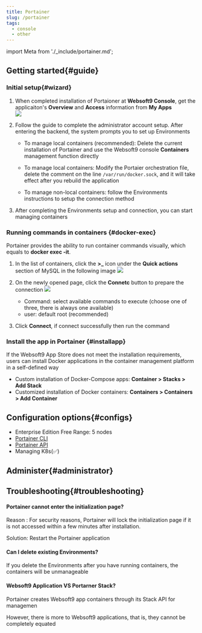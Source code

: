 ```yaml
---
title: Portainer
slug: /portainer
tags:
  - console
  - other
---
```


import Meta from './_include/portainer.md';

<Meta name="meta" />

## Getting started{#guide}

### Initial setup{#wizard}

1. When completed installation of Portaioner at **Websoft9 Console**, get the applicaiton's **Overview** and **Access** information from **My Apps**  
   ![](./assets/portainer-register-websoft9.png)

2. Follow the guide to complete the administrator account setup. After entering the backend, the system prompts you to set up Environments

   - To manage local containers (recommended): Delete the current installation of Portainer and use the Websoft9 console **Containers** management function directly

   - To manage local containers: Modify the Portaier orchestration file, delete the comment on the line `/var/run/docker.sock`, and it will take effect after you rebuild the application

   - To manage non-local containers: follow the Environments instructions to setup the connection method

3. After completing the Environments setup and connection, you can start managing containers

### Running commands in containers {#docker-exec}

Portainer provides the ability to run container commands visually, which equals to **docker exec -it**.

1. In the list of containers, click the **>_** icon under the **Quick actions** section of MySQL in the following image
    ![](http://libs.websoft9.com/Websoft9/DocsPicture/zh/potainer/portainer-containerlist-websoft9.png)

2. On the newly opened page, click the **Connetc** button to prepare the connection
    ![](http://libs-websoft9-com.oss-cn-qingdao.aliyuncs.com/Websoft9/DocsPicture/zh/potainer/portainer-createdatabase-websoft9.png)

    - Command: select available commands to execute (choose one of three, there is always one available)
    - user: default root (recommended)

3. Click **Connect**, if connect successfully then run the command

### Install the app in Portainer {#installapp}

If the Websoft9 App Store does not meet the installation requirements, users can install Docker applications in the container management platform in a self-defined way

- Custom installation of Docker-Compose apps: **Container > Stacks > Add Stack**
- Customized installation of Docker containers: **Containers > Containers > Add Container**

## Configuration options{#configs}

- Enterprise Edition Free Range: 5 nodes
- [Portainer CLI](https://docs.portainer.io/advanced/cli)
- [Portainer API](https://docs.portainer.io/api/access)
- Managing K8s(✅)

## Administer{#administrator}

## Troubleshooting{#troubleshooting}

#### Portainer cannot enter the initialization page?

Reason : For security reasons, Portainer will lock the initialization page if it is not accessed within a few minutes after installation.

Solution: Restart the Portainer application

#### Can I delete existing Environments?

If you delete the Environments after you have running containers, the containers will be unmanageable

#### Websoft9 Application VS Portarner Stack?

Portainer creates Websoft9 app containers through its Stack API for managemen

However, there is more to Websoft9 applications, that is, they cannot be completely equated
